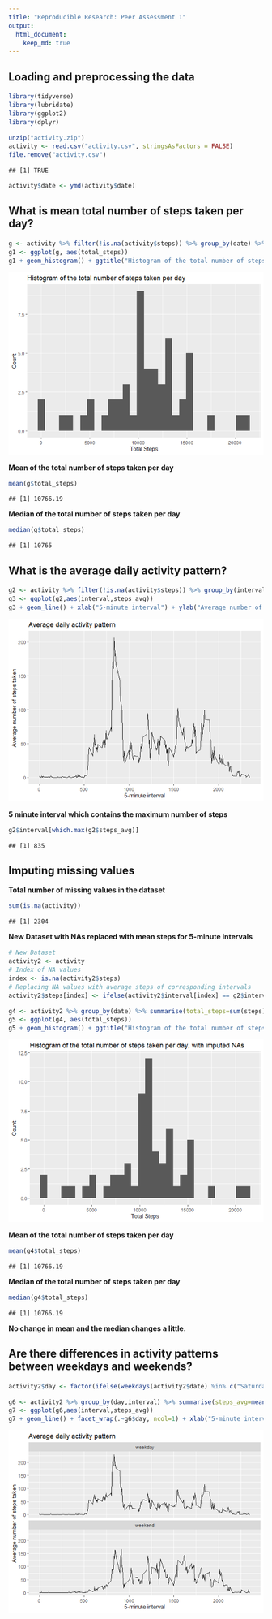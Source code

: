 ```yaml
---
title: "Reproducible Research: Peer Assessment 1"
output: 
  html_document:
    keep_md: true
---
```



## Loading and preprocessing the data

```r
library(tidyverse)
library(lubridate)
library(ggplot2)
library(dplyr)
```


```r
unzip("activity.zip")
activity <- read.csv("activity.csv", stringsAsFactors = FALSE)
file.remove("activity.csv")
```

```
## [1] TRUE
```

```r
activity$date <- ymd(activity$date)
```

## What is mean total number of steps taken per day?

```r
g <- activity %>% filter(!is.na(activity$steps)) %>% group_by(date) %>% summarise(total_steps=sum(steps))
g1 <- ggplot(g, aes(total_steps))
g1 + geom_histogram() + ggtitle("Histogram of the total number of steps taken per day") + xlab("Total Steps") + ylab("Count")
```

![](PA1_template_files/figure-html/unnamed-chunk-3-1.png)<!-- -->

**Mean of the total number of steps taken per day**

```r
mean(g$total_steps)
```

```
## [1] 10766.19
```

**Median of the total number of steps taken per day**

```r
median(g$total_steps)
```

```
## [1] 10765
```

## What is the average daily activity pattern?

```r
g2 <- activity %>% filter(!is.na(activity$steps)) %>% group_by(interval) %>% summarise(steps_avg=mean(steps))
g3 <- ggplot(g2,aes(interval,steps_avg))
g3 + geom_line() + xlab("5-minute interval") + ylab("Average number of steps taken") + ggtitle("Average daily activity pattern")
```

![](PA1_template_files/figure-html/unnamed-chunk-6-1.png)<!-- -->

**5 minute interval which contains the maximum number of steps**

```r
g2$interval[which.max(g2$steps_avg)]
```

```
## [1] 835
```

## Imputing missing values
**Total number of missing values in the dataset**

```r
sum(is.na(activity))
```

```
## [1] 2304
```
**New Dataset with NAs replaced with mean steps for 5-minute intervals**

```r
# New Dataset
activity2 <- activity
# Index of NA values
index <- is.na(activity2$steps)
# Replacing NA values with average steps of corresponding intervals
activity2$steps[index] <- ifelse(activity2$interval[index] == g2$interval, g2$steps_avg)
```


```r
g4 <- activity2 %>% group_by(date) %>% summarise(total_steps=sum(steps))
g5 <- ggplot(g4, aes(total_steps))
g5 + geom_histogram() + ggtitle("Histogram of the total number of steps taken per day, with imputed NAs") + xlab("Total Steps") + ylab("Count")
```

![](PA1_template_files/figure-html/unnamed-chunk-10-1.png)<!-- -->

**Mean of the total number of steps taken per day**

```r
mean(g4$total_steps)
```

```
## [1] 10766.19
```

**Median of the total number of steps taken per day**

```r
median(g4$total_steps)
```

```
## [1] 10766.19
```
**No change in mean and the median changes a little.**

## Are there differences in activity patterns between weekdays and weekends?


```r
activity2$day <- factor(ifelse(weekdays(activity2$date) %in% c("Saturday","Sunday"), "weekend", "weekday"))
```


```r
g6 <- activity2 %>% group_by(day,interval) %>% summarise(steps_avg=mean(steps))
g7 <- ggplot(g6,aes(interval,steps_avg))
g7 + geom_line() + facet_wrap(.~g6$day, ncol=1) + xlab("5-minute interval") + ylab("Average number of steps taken") + ggtitle("Average daily activity pattern")
```

![](PA1_template_files/figure-html/unnamed-chunk-14-1.png)<!-- -->
